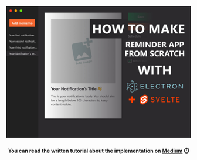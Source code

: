 <h1 align="center">
    <img src="public/img/hero.jpg" alt="Reminder app made in electron and svelte" />
</h1>
<h4 align="center">You can read the written tutorial about the implementation on <strong><a href="https://medium.com/javascript-in-plain-english/how-to-make-your-first-desktop-app-with-electron-and-svelte-b1624e3edc54">Medium</a></strong> ⏱️</h4>
